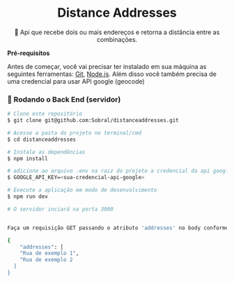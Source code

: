 <h1 align="center">Distance Addresses</h1>

<p align="center">🚀 Api que recebe dois ou mais endereços e retorna a distância entre as combinações.
</p>
<b>Pré-requisitos</b>

Antes de começar, você vai precisar ter instalado em sua máquina as seguintes ferramentas:
[Git](https://git-scm.com), [Node.js](https://nodejs.org/en/). 
Além disso você também precisa de uma credencial para usar API google (geocode)
### 🎲 Rodando o Back End (servidor)

```bash 
# Clone este repositório
$ git clone git@github.com:Sobral/distanceaddresses.git

# Acesse a pasta do projeto no terminal/cmd
$ cd distanceaddresses

# Instale as dependências
$ npm install

# adicione ao arquivo .env na raiz do projeto a credencial da api google
$ GOOGLE_API_KEY=<sua-credencial-api-google>

# Execute a aplicação em modo de desenvolvimento
$ npm run dev

# O servidor inciará na porta 3000


Faça um requisição GET passando o atributo 'addresses' no body conforme exemplo abaixo

{
	"addresses": [
    "Rua de exemplo 1",
    "Rua de exemplo 2
  ]
}
